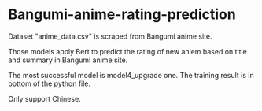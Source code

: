 # Bangumi-anime-rating-prediction

Dataset "anime_data.csv" is scraped from Bangumi anime site.

Those models apply Bert to predict the rating of new aniem based on title and summary in Bangumi anime site.

The most successful model is model4_upgrade one. The training result is in bottom of the python file.

Only support Chinese.
